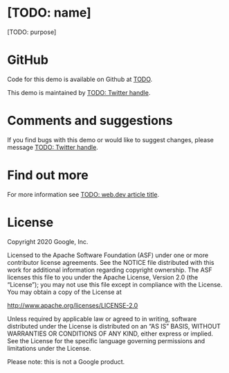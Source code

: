 # [TODO: name]

[TODO: purpose]

# GitHub

Code for this demo is available on Github at [TODO](https://github.com/TODO).

This demo is maintained by [TODO: Twitter handle](https://twitter.com/TODO).

# Comments and suggestions

If you find bugs with this demo or would like to suggest changes, please message [TODO: Twitter handle](https//twitter.com/TODO).

# Find out more

For more information see [TODO: web.dev article title](https://web.dev/TODO).

# License

Copyright 2020 Google, Inc.

Licensed to the Apache Software Foundation (ASF) under one or more contributor license agreements. See the NOTICE file distributed with this work for additional information regarding copyright ownership. The ASF licenses this file to you under the Apache License, Version 2.0 (the “License”); you may not use this file except in compliance with the License. You may obtain a copy of the License at

http://www.apache.org/licenses/LICENSE-2.0

Unless required by applicable law or agreed to in writing, software distributed under the License is distributed on an “AS IS” BASIS, WITHOUT WARRANTIES OR CONDITIONS OF ANY KIND, either express or implied. See the License for the specific language governing permissions and limitations under the License.

Please note: this is not a Google product.
